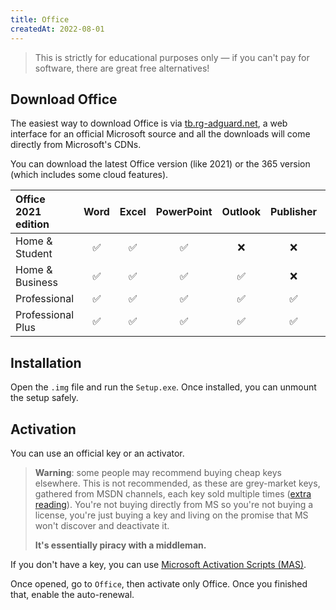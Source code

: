 ```yaml
---
title: Office
createdAt: 2022-08-01
---
```


> This is strictly for educational purposes only — if you can't pay for software, there are great free alternatives!

<!-- toc -->

## Download Office

The easiest way to download Office is via [tb.rg-adguard.net](https://tb.rg-adguard.net/public.php), a web interface for an official Microsoft source and all the downloads will come directly from Microsoft's CDNs.

You can download the latest Office version (like 2021) or the 365 version (which includes some cloud features).

| Office 2021 edition | Word | Excel | PowerPoint | Outlook | Publisher | Access | Teams |
| :------------------ | :--: | :---: | :--------: | :-----: | :-------: | :----: | :---: |
| Home & Student      |  ✅  |  ✅   |     ✅     |   ❌    |    ❌     |   ❌   |  ❌   |
| Home & Business     |  ✅  |  ✅   |     ✅     |   ✅    |    ❌     |   ❌   |  ❌   |
| Professional        |  ✅  |  ✅   |     ✅     |   ✅    |    ✅     |   ✅   |  ❌   |
| Professional Plus   |  ✅  |  ✅   |     ✅     |   ✅    |    ✅     |   ✅   |  ✅   |

## Installation

Open the `.img` file and run the `Setup.exe`. Once installed, you can unmount the setup safely.

## Activation

You can use an official key or an activator.

> **Warning**: some people may recommend buying cheap keys elsewhere. This is not recommended, as these are grey-market keys, gathered from MSDN channels, each key sold multiple times ([extra reading](https://www.reddit.com/r/windows/comments/b7jolc/comment/ejshgai/)). You're not buying directly from MS so you're not buying a license, you're just buying a key and living on the promise that MS won't discover and deactivate it.
>
> **It's essentially piracy with a middleman.**

If you don't have a key, you can use [Microsoft Activation Scripts (MAS)](https://github.com/massgravel/Microsoft-Activation-Scripts/releases/latest).

Once opened, go to `Office`, then activate only Office. Once you finished that, enable the auto-renewal.
